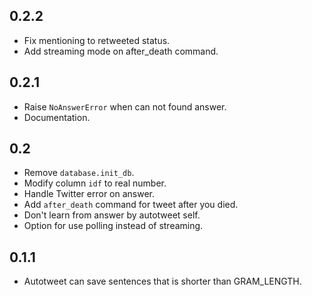 0.2.2
-----

- Fix mentioning to retweeted status.
- Add streaming mode on after_death command.


0.2.1
-----

- Raise `NoAnswerError` when can not found answer.
- Documentation.


0.2
---

- Remove `database.init_db`.
- Modify column `idf` to real number.
- Handle Twitter error on answer.
- Add `after_death` command for tweet after you died.
- Don't learn from answer by autotweet self.
- Option for use polling instead of streaming.

0.1.1
-----

- Autotweet can save sentences that is shorter than GRAM_LENGTH.

